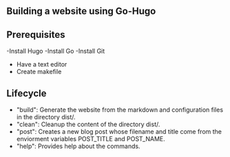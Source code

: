 ## Building a website using Go-Hugo

## Prerequisites

-Install Hugo
-Install Go
-Install Git

- Have a text editor
- Create makefile

## Lifecycle

- "build": Generate the website from the markdown and configuration files in the directory dist/.
- "clean": Cleanup the content of the directory dist/.
- "post": Creates a new blog post whose filename and title come from the enviorment variables POST_TITLE and POST_NAME.
- "help": Provides help about the commands.
